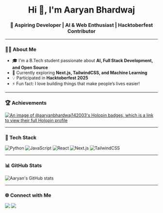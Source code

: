 <h1 align="center">Hi 👋, I'm Aaryan Bhardwaj</h1>
<h3 align="center">🚀 Aspiring Developer | AI & Web Enthusiast | Hacktoberfest Contributor</h3>

---

### 👨‍💻 About Me
- 🎓 I'm a B.Tech student passionate about **AI, Full Stack Development, and Open Source**
- 🌱 Currently exploring **Next.js, TailwindCSS, and Machine Learning**
- 💡 Participated in **Hacktoberfest 2025**
- ⚡ Fun fact: I love building things that make people’s lives easier!

---

### 🏆 Achievements
[![An image of @aaryanbhardwaj142003's Holopin badges, which is a link to view their full Holopin profile](https://holopin.me/aaryanbhardwaj142003)](https://holopin.io/@aaryanbhardwaj142003)

---

### 🧰 Tech Stack
![Python](https://img.shields.io/badge/Python-3670A0?style=for-the-badge&logo=python&logoColor=ffdd54)
![JavaScript](https://img.shields.io/badge/JavaScript-323330?style=for-the-badge&logo=javascript&logoColor=f7df1e)
![React](https://img.shields.io/badge/React-20232A?style=for-the-badge&logo=react&logoColor=61dafb)
![Next.js](https://img.shields.io/badge/Next.js-000000?style=for-the-badge&logo=nextdotjs&logoColor=white)
![TailwindCSS](https://img.shields.io/badge/TailwindCSS-38B2AC?style=for-the-badge&logo=tailwind-css&logoColor=white)

---

### 📊 GitHub Stats
![Aaryan's GitHub stats](https://github-readme-stats.vercel.app/api?username=aaryanbhardwaj142003&show_icons=true&theme=tokyonight)

---

### 🌐 Connect with Me
<a href="https://www.linkedin.com/in/aaryanbhardwaj142003/"><img src="https://img.shields.io/badge/LinkedIn-blue?style=for-the-badge&logo=linkedin"/></a>
<a href="mailto:aaryanbhardwaj142003@gmail.com"><img src="https://img.shields.io/badge/Email-red?style=for-the-badge&logo=gmail&logoColor=white"/></a>
